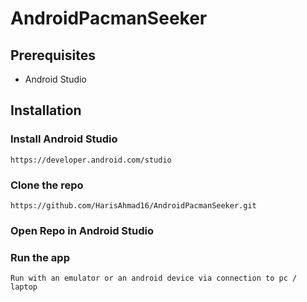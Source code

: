 # AndroidPacmanSeeker

## Prerequisites
* Android Studio

## Installation

### Install Android Studio
``` https://developer.android.com/studio ```

### Clone the repo
``` https://github.com/HarisAhmad16/AndroidPacmanSeeker.git ```

### Open Repo in Android Studio

### Run the app
``` Run with an emulator or an android device via connection to pc / laptop ```
